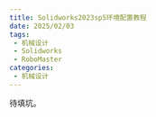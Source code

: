```yaml
---
title: Solidworks2023sp5环境配置教程
date: 2025/02/03
tags:
 - 机械设计
 - Solidworks
 - RoboMaster
categories:
 - 机械设计
---
```


待填坑。